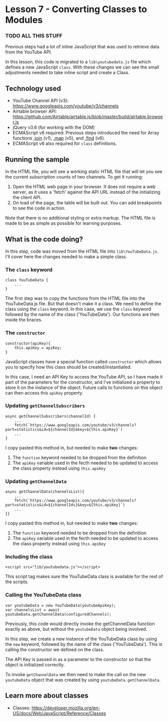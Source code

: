 # Lesson 7 - Converting Classes to Modules
### TODO ALL THIS STUFF
Previous steps had a lot of inline JavaScript that was used to retrieve data from the YouTube API.

In this lesson, this code is migrated to a `lib\youtubedata.js` file which defines a new JavaScript `class`. With these changes we can see the small adjustments needed to take inline script and create a Class.

## Technology used
- YouTube Channel API (v3): https://www.googleapis.com/youtube/v3/channels
- Airtable browser API: https://github.com/Airtable/airtable.js/blob/master/build/airtable.browser.js
- jQuery v3.6 (for working with the DOM)
- ECMAScript v6 required: Previous steps introduced the need for Array functions [.join](https://developer.mozilla.org/en-US/docs/Web/JavaScript/Reference/Global_Objects/Array/join) (v1), [.map](https://developer.mozilla.org/en-US/docs/Web/JavaScript/Reference/Global_Objects/Array/map) (v5), and [.find](https://developer.mozilla.org/en-US/docs/Web/JavaScript/Reference/Global_Objects/Array/find) (v6).
- ECMAScript v6 also required for `class` definitions.

## Running the sample
In the HTML file, you will see a working static HTML file that will let you see the current subscription counts of two channels. To get it running:

1. Open the HTML web page in your browser. It does not require a web server, as it uses a 'fetch' against the API URL instead of the initializing the client API.
2. On load of the page, the table will be built out. You can add breakpoints to see the code in action.

Note that there is no additional styling or extra markup. The HTML file is made to be as simple as possible for learning purposes.

## What is the code doing?
In this step, code was moved from the HTML file into `lib\YouTubeData.js`. I'll cover here the changes needed to make a simple class.

### The `class` keyword
	class YouTubeData {
		...
	}

The first step was to copy the functions from the HTML file into the YouTubeData.js file. But that doesn't make it a class. We need to define the class using the `class` keyword. In this case, we use the `class` keyword followed by the name of the class ('YouTubeData'). Our functions are then inside the braces.

### The `constructor`
	constructor(apiKey){
		this.apiKey = apiKey;
	}

JavaScript classes have a special function called `constructor` which allows you to specify how this class should be created/instantiated.

In this case, I need an API Key to access the YouTube API, so I have made it part of the parameters for the constructor, and I've initialized a property to store it on the instance of the object. Future calls to functions on this object can then access this `apiKey` property.

### Updating `getChannelSubscribers`
	async getChannelSubscribers(channelId) {
		...
		fetch(`https://www.googleapis.com/youtube/v3/channels?part=statistics&id=${channelId}&key=${this.apiKey}`)
		...
	}
I copy pasted this method in, but needed to make **two** changes:

1. The `function` keyword needed to be dropped from the definition
2. The `apiKey` variable used in the fecth needed to be updated to access the class property instead using `this.apiKey`

### Updating `getChannelData`
	async getChannelData(channelsList){
		...
		fetch(`https://www.googleapis.com/youtube/v3/channels?part=statistics&id=${channelIds}&key=${this.apiKey}`)
		...
	{}

I copy pasted this method in, but needed to make **two** changes:

1. The `function` keyword needed to be dropped from the definition
2. The `apiKey` variable used in the fecth needed to be updated to access the class property instead using `this.apiKey`

### Including the class
	<script src="lib/youtubedata.js"></script>

This script tag makes sure the YouTubeData class is available for the rest of the scripts.

### Calling the YouTubeData class
	var youtubeData = new YouTubeData(youtubeApiKey);
	var channelsList = await youtubeData.getChannelData(configuredChannels);

Previously, this code would directly invoke the getChannelData function exactly as above, but without the `youtubeData` object being involved.

In this step, we create a new instance of the YouTubeData class by using the `new` keyword, followed by the name of the class ('YouTubeData'). This is calling the constructor we defined on the class.

The API Key is passed in as a parameter to the constructor so that the object is initialized correctly.

To invoke `getChannelData` we then need to make the call on the new `youtubeData` object that was created by using `youtubeData.getChannelData`.

## Learn more about classes

 * Classes: https://developer.mozilla.org/en-US/docs/Web/JavaScript/Reference/Classes